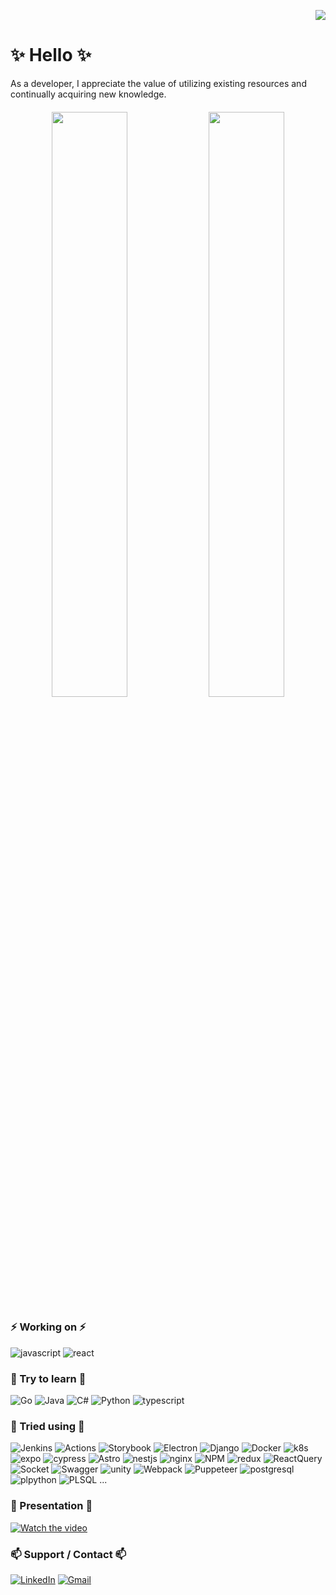 <p align="right">
  <img src="https://komarev.com/ghpvc/?username=sotaneum&style=for-the-badge&color=blueviolet" />
</p>

# ✨ Hello ✨

As a developer, I appreciate the value of utilizing existing resources and continually acquiring new knowledge.

####

<p align="center">
  <img width="49%" src="https://github-readme-stats.vercel.app/api?username=sotaneum&count_private=true&show_icons=true&hide_border=true&line_height=35" />
  <img width="49%" src="https://github-readme-stats.vercel.app/api/top-langs/?username=sotaneum&layout=compact&count_private=true&langs_count=8&hide=ShaderLab,html&hide_border=true" />
</p>

### ⚡ Working on ⚡

![javascript](https://img.shields.io/badge/JavaScript-323330?logo=javascript&logoColor=F7DF1E) ![react](https://img.shields.io/badge/ReactJS-20232A?logo=react&logoColor=61DAFB)

### 🌱 Try to learn 🌱

![Go](https://img.shields.io/badge/Go-00ADD8?logo=go&logoColor=white) ![Java](https://img.shields.io/badge/Java-007396?style=flat&logo=OpenJDK&logoColor=white) ![C#](https://img.shields.io/badge/C%23-239120?logo=c-sharp&logoColor=white) ![Python](https://img.shields.io/badge/Python-FFD43B?logo=python&logoColor=blue) ![typescript](https://img.shields.io/badge/TypeScript-007ACC?logo=typescript&logoColor=white)
 
### 🤔 Tried using 🤔

![Jenkins](https://img.shields.io/badge/Jenkins-D24939?logo=Jenkins&logoColor=white) ![Actions](https://img.shields.io/badge/GitHub_Actions-2088FF?logo=github-actions&logoColor=white) ![Storybook](https://img.shields.io/badge/storybook-FF4785?logo=storybook&logoColor=white) ![Electron](https://img.shields.io/badge/Electron-2B2E3A?logo=electron&logoColor=9FEAF9) ![Django](https://img.shields.io/badge/Django-092E20?logo=django&logoColor=green) ![Docker](https://img.shields.io/badge/Docker-2CA5E0?logo=docker&logoColor=white) ![k8s](https://img.shields.io/badge/kubernetes-326ce5.svg?logo=kubernetes&logoColor=white) ![expo](https://img.shields.io/badge/Expo-1B1F23?logo=expo&logoColor=white) ![cypress](https://img.shields.io/badge/Cypress-17202C?logo=cypress&logoColor=white) ![Astro](https://img.shields.io/badge/Astro-0C1222?logo=astro&logoColor=FDFDFE) ![nestjs](https://img.shields.io/badge/nestjs-E0234E?logo=nestjs&logoColor=white) ![nginx](https://img.shields.io/badge/Nginx-009639?logo=nginx&logoColor=white) ![NPM](https://img.shields.io/badge/npm-CB3837?logo=npm&logoColor=white) ![redux](https://img.shields.io/badge/Redux-593D88?logo=redux&logoColor=white) ![ReactQuery](https://img.shields.io/badge/React_Query-FF4154?logo=React_Query&logoColor=white) ![Socket](https://img.shields.io/badge/Socket.io-010101?logo=Socket.io&logoColor=white) ![Swagger](https://img.shields.io/badge/Swagger-85EA2D?logo=Swagger&logoColor=white) ![unity](https://img.shields.io/badge/Unity-100000?logo=unity&logoColor=white) ![Webpack](https://img.shields.io/badge/Webpack-8DD6F9?logo=Webpack&logoColor=white) ![Puppeteer](https://img.shields.io/badge/Puppeteer-40B5A4?logo=Puppeteer&logoColor=white) ![postgresql](https://img.shields.io/badge/PostgreSQL-316192?logo=postgresql&logoColor=white) ![plpython](https://img.shields.io/badge/PLPython-316192?logo=postgresql&logoColor=white) ![PLSQL](https://img.shields.io/badge/PLSQL-316192?logo=postgresql&logoColor=white) ...

### 💬 Presentation 💬

[![Watch the video](https://user-images.githubusercontent.com/9214362/219955519-78d7b360-0d67-41e3-aaea-45275e920845.png)](https://youtu.be/HcVCb36WZZk)




### 📫 Support / Contact 📫

[![LinkedIn](https://img.shields.io/badge/LinkedIn-0077B5?logo=linkedin&logoColor=white)](https://www.linkedin.com/in/sotaneum) [![Gmail](https://img.shields.io/badge/Gmail-D14836?logo=gmail&logoColor=white)](mailto:gnyontu39@gmail.com)

<!--
**Sotaneum/Sotaneum** is a ✨ _special_ ✨ repository because its `README.md` (this file) appears on your GitHub profile.

Here are some ideas to get you started:

- 🔭 I’m currently working on ...
- 🌱 I’m currently learning ...
- 👯 I’m looking to collaborate on ...
- 🤔 I’m looking for help with ...
- 💬 Ask me about ...
- 📫 How to reach me: ...
- 😄 Pronouns: ...
- ⚡ Fun fact: ...
-->
